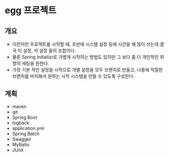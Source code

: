# egg 프로젝트

## 개요
- 이런저런 프로젝트를 시작할 때, 초반에 시스템 설정 등에 시간을 꽤 많이 쓰는데 결국 이 설정, 저 설정 들의 조합이다.
- 물론 Spring Initializr로 가볍게 시작하는 방법도 있지만 그 보다 좀 더 개인적인 취향의 세팅을 원한다.
- 가장 기본 적인 설정을 시작으로 개별 설정을 모두 브랜치로 만들고, 나중에 적절한 브랜치를 머지해서 원하는 시작 시스템을 만들 수 있도록 구성한다.

## 계획
- maven
- git
- Spring Boot
- logback
- application.yml
- Spring Batch
- Swagger
- MyBatis
- JUnit
